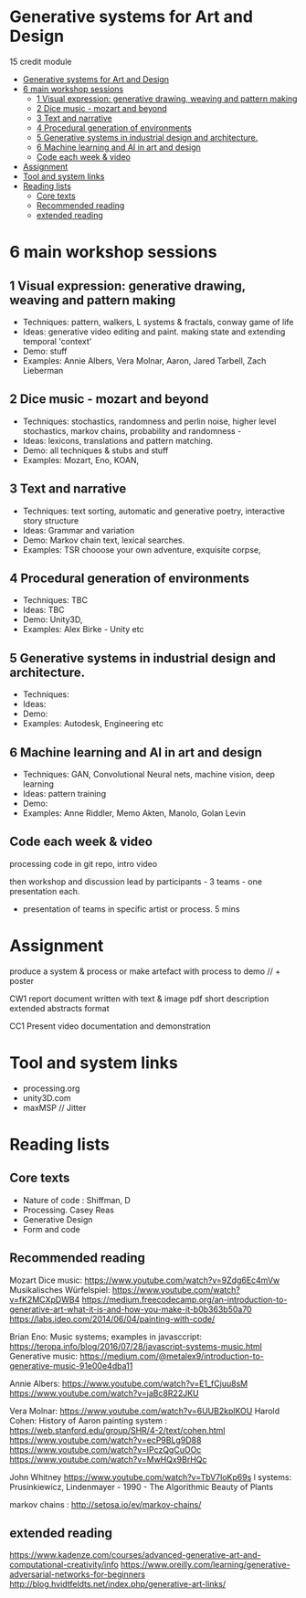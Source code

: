 # Generative systems for Art and Design
15 credit module

- [Generative systems for Art and Design](#generative-systems-for-art-and-design)
- [6 main workshop sessions](#6-main-workshop-sessions)
  - [1 Visual expression: generative drawing, weaving and pattern making](#1-visual-expression-generative-drawing-weaving-and-pattern-making)
  - [2 Dice music - mozart and beyond](#2-dice-music---mozart-and-beyond)
  - [3 Text and narrative](#3-text-and-narrative)
  - [4 Procedural generation of environments](#4-procedural-generation-of-environments)
  - [5 Generative systems in industrial design and architecture.](#5-generative-systems-in-industrial-design-and-architecture)
  - [6 Machine learning and AI in art and design](#6-machine-learning-and-ai-in-art-and-design)
  - [Code each week & video](#code-each-week--video)
- [Assignment](#assignment)
- [Tool and system links](#tool-and-system-links)
- [Reading lists](#reading-lists)
  - [Core texts](#core-texts)
  - [Recommended reading](#recommended-reading)
  - [extended reading](#extended-reading)
# 6 main workshop sessions

## 1 Visual expression: generative drawing, weaving and pattern making

* Techniques: pattern, walkers, L systems & fractals, conway game of life
* Ideas: generative video editing and paint. making state and extending temporal 'context'
* Demo: stuff
* Examples: Annie Albers, Vera Molnar, Aaron, Jared Tarbell, Zach Lieberman

## 2 Dice music - mozart and beyond

* Techniques: stochastics, randomness and perlin noise, higher level stochastics, markov chains, probability and randomness - 
* Ideas: lexicons, translations and pattern matching.
* Demo: all techniques & stubs and stuff
* Examples: Mozart, Eno, KOAN,

## 3 Text and narrative

* Techniques: text sorting, automatic and generative poetry, interactive story structure
* Ideas: Grammar and variation
* Demo: Markov chain text, lexical searches. 
* Examples: TSR chooose your own adventure, exquisite corpse, 

## 4 Procedural generation of environments

* Techniques: TBC
* Ideas: TBC
* Demo: Unity3D, 
* Examples: Alex Birke - Unity etc

## 5 Generative systems in industrial design and architecture. 

* Techniques:
* Ideas:
* Demo:
* Examples: Autodesk, Engineering etc

## 6 Machine learning and AI in art and design

* Techniques: GAN, Convolutional Neural nets, machine vision, deep learning
* Ideas:  pattern training
* Demo:
* Examples: Anne Riddler, Memo Akten, Manolo, Golan Levin

## Code each week & video 

processing code in git repo, intro video

then workshop and discussion lead by participants - 3 teams - one presentation each. 
 - presentation of teams in specific artist or process. 5 mins


# Assignment

produce a system & process or make artefact with process to demo // + poster

CW1 report document written with text & image pdf short description
extended abstracts format

CC1 Present video documentation and demonstration

# Tool and system links

* processing.org
* unity3D.com
* maxMSP // Jitter


# Reading lists

## Core texts

* Nature of code : Shiffman, D
* Processing. Casey Reas
* Generative Design
* Form and code

## Recommended reading

Mozart Dice music: https://www.youtube.com/watch?v=9Zdg6Ec4mVw
Musikalisches Würfelspiel: https://www.youtube.com/watch?v=fK2MCXpDWB4
https://medium.freecodecamp.org/an-introduction-to-generative-art-what-it-is-and-how-you-make-it-b0b363b50a70
https://labs.ideo.com/2014/06/04/painting-with-code/

Brian Eno: Music systems; examples in javasccript: https://teropa.info/blog/2016/07/28/javascript-systems-music.html
Generative music: https://medium.com/@metalex9/introduction-to-generative-music-91e00e4dba11

Annie Albers: https://www.youtube.com/watch?v=E1_fCjuu8sM
https://www.youtube.com/watch?v=jaBc8R22JKU

Vera Molnar: https://www.youtube.com/watch?v=6UUB2kplKOU
Harold Cohen: History of Aaron painting system : https://web.stanford.edu/group/SHR/4-2/text/cohen.html
https://www.youtube.com/watch?v=ecP9BLg9D88
https://www.youtube.com/watch?v=IPczQgCuOOc
https://www.youtube.com/watch?v=MwHQx9BrHQc

John Whitney https://www.youtube.com/watch?v=TbV7loKp69s
l systems: Prusinkiewicz, Lindenmayer - 1990 - The Algorithmic Beauty of Plants

markov chains : http://setosa.io/ev/markov-chains/

## extended reading

https://www.kadenze.com/courses/advanced-generative-art-and-computational-creativity/info
https://www.oreilly.com/learning/generative-adversarial-networks-for-beginners
http://blog.hvidtfeldts.net/index.php/generative-art-links/
